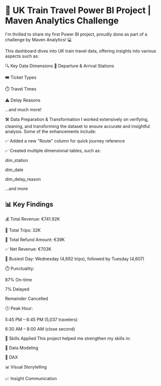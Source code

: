 # 🚄 UK Train Travel Power BI Project | Maven Analytics Challenge
I'm thrilled to share my first Power BI project, proudly done as part of a challenge by Maven Analytics! 💻

This dashboard dives into UK train travel data, offering insights into various aspects such as:

🔍 Key Data Dimensions
🚉 Departure & Arrival Stations

🎟️ Ticket Types

⏱️ Travel Times

⚠️ Delay Reasons

...and much more!

🛠️ Data Preparation & Transformation
I worked extensively on verifying, cleaning, and transforming the dataset to ensure accurate and insightful analysis. Some of the enhancements include:

✅ Added a new "Route" column for quick journey reference

✅ Created multiple dimensional tables, such as:

dim_station

dim_date

dim_delay_reason

...and more

## 📊 Key Findings
💰 Total Revenue: €741.92K

🚆 Total Trips: 32K

💸 Total Refund Amount: €39K

✅ Net Revenue: €703K

📅 Busiest Day: Wednesday (4,692 trips), followed by Tuesday (4,607)

⏱️ Punctuality:

87% On-time

7% Delayed

Remainder Cancelled

🕔 Peak Hour:

5:45 PM – 6:45 PM (5,037 travelers)

6:30 AM – 8:00 AM (close second)

🚀 Skills Applied
This project helped me strengthen my skills in:

🧩 Data Modeling

📐 DAX

📊 Visual Storytelling

📈 Insight Communication

